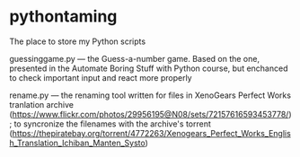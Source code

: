 # pythontaming
The place to store my Python scripts

guessinggame.py — the Guess-a-number game. Based on the one, presented in the Automate Boring Stuff with Python course, but enchanced to check important input and react more properly

rename.py — the renaming tool written for files in XenoGears Perfect Works tranlation archive (https://www.flickr.com/photos/29956195@N08/sets/72157616593453778/); to syncronize the filenames with the archive's torrent (https://thepiratebay.org/torrent/4772263/Xenogears_Perfect_Works_English_Translation_Ichiban_Manten_Systo)

